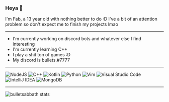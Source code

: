 ### Heya 👋

I'm Fab, a 13 year old with nothing better to do :D
I've a bit of an attention problem so don't expect me to finish my projects lmao

-----------------

- I'm currently working on discord bots and whatever else I find interesting
- I'm currently learning C++
- I play a shit ton of games :D
- My discord is bullets.#7777

-----------------

<img alt="NodeJS" src="https://img.shields.io/badge/node.js-%2343853D.svg?&style=for-the-badge&logo=node.js&logoColor=white"/>
<img alt="C++" src="https://img.shields.io/badge/c++-%2300599C.svg?&style=for-the-badge&logo=c%2B%2B&ogoColor=white"/>
<img alt="Kotlin" src="https://img.shields.io/badge/kotlin-%230095D5.svg?&style=for-the-badge&logo=kotlin&logoColor=white"/>
<img alt="Python" src="https://img.shields.io/badge/python-%2314354C.svg?&style=for-the-badge&logo=python&logoColor=white"/>

<img alt="Vim" src="https://img.shields.io/badge/VIM-%2311AB00.svg?&style=for-the-badge&logo=vim&logoColor=white"/>
<img alt="Visual Studio Code" src="https://img.shields.io/badge/VisualStudioCode-0078d7.svg?&style=for-the-badge&logo=visual-studio-code&logoColor=white"/>
<img alt="IntelliJ IDEA" src="https://img.shields.io/badge/IntelliJIDEA-000000.svg?&style=for-the-badge&logo=intellij-idea&logoColor=white"/>
<img alt="MongoDB" src ="https://img.shields.io/badge/MongoDB-%234ea94b.svg?&style=for-the-badge&logo=mongodb&logoColor=white"/>

-----------------

![bulletsabbath stats](https://github-readme-stats.vercel.app/api?username=bulletsabbath&theme=dark&show_icons=true)
